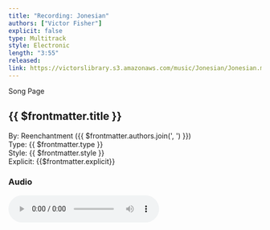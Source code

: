 ```yaml
---
title: "Recording: Jonesian"
authors: ["Victor Fisher"]
explicit: false
type: Multitrack
style: Electronic
length: "3:55"
released:
link: https://victorslibrary.s3.amazonaws.com/music/Jonesian/Jonesian.mp3
---
```


<g-link to="/46">Song Page</g-link>

## {{ $frontmatter.title }}

By: <g-link to="/16">Reenchantment</g-link> ({{ $frontmatter.authors.join(', ') }})  
Type: {{ $frontmatter.type }}  
Style: {{ $frontmatter.style }}  
Explicit: {{$frontmatter.explicit}}

### Audio

<audio controls controlsList="nodownload">
  <source :src="$frontmatter.link" type="audio/mpeg">
Your browser does not support the audio element.
</audio>
